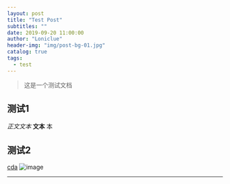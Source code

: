 ```yaml
---
layout: post
title: "Test Post"
subtitles: ""
date: 2019-09-20 11:00:00
author: "Loniclue"
header-img: "img/post-bg-01.jpg"
catalog: true
tags: 
  - test
---
```


> 这是一个测试文档

## 测试1

*正文文本* **文本** 本

## 测试2

[cda](https://ykkskl.top)
![image](/img/home-bg-o.jpg)

---
